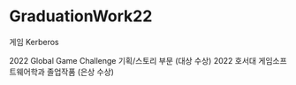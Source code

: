 # GraduationWork22

게임 Kerberos

2022 Global Game Challenge 기획/스토리 부문 (대상 수상)
2022 호서대 게임소프트웨어학과 졸업작품 (은상 수상)
